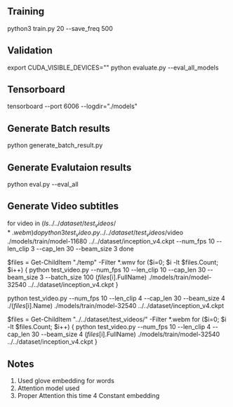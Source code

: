 ## Training
python3 train.py 20 --save_freq 500

## Validation
export CUDA_VISIBLE_DEVICES=""
python evaluate.py --eval_all_models

## Tensorboard
tensorboard --port 6006 --logdir="./models"

## Generate Batch results
python generate_batch_result.py

## Generate Evalutaion results
python eval.py --eval_all

## Generate Video subtitles
for video in $(ls ../../dataset/test_videos/*.webm)
do
python3 test_video.py ../../dataset/test_videos/$video ./models/train/model-11680 ../../dataset/inception_v4.ckpt --num_fps 10 --len_clip 3 --cap_len 30 --beam_size 3
done


$files = Get-ChildItem "./temp" -Filter *.wmv 
for ($i=0; $i -lt $files.Count; $i++) {
python test_video.py --num_fps 10 --len_clip 10 --cap_len 30 --beam_size 3 --batch_size 100 ($files[$i].FullName) ./models/train/model-32540 ../../dataset/inception_v4.ckpt 
}

python test_video.py --num_fps 10 --len_clip 4 --cap_len 30 --beam_size 4 ./($files[$i].Name) ./models/train/model-32540 ../../dataset/inception_v4.ckpt 

$files = Get-ChildItem "../../dataset/test_videos/" -Filter *.webm 
for ($i=0; $i -lt $files.Count; $i++) {
python test_video.py --num_fps 10 --len_clip 4 --cap_len 30 --beam_size 4 ($files[$i].FullName) ./models/train/model-32540 ../../dataset/inception_v4.ckpt 
}

## Notes
1. Used glove embedding for words
2. Attention model used
3. Proper Attention this time
4 Constant embedding
